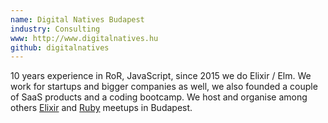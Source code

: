 ```yaml
---
name: Digital Natives Budapest
industry: Consulting
www: http://www.digitalnatives.hu
github: digitalnatives
---
```

10 years experience in RoR, JavaScript, since 2015 we do Elixir / Elm. We work for startups and bigger companies as well, we also founded a couple of SaaS products and a coding bootcamp. We host and organise among others [Elixir](http://www.meetup.com/budapest-elixir/) and [Ruby](http://www.meetup.com/budapest-rb/) meetups in Budapest.
